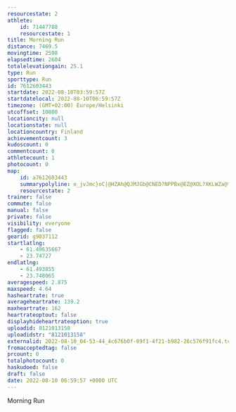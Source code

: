 ```yaml
---
resourcestate: 2
athlete:
    id: 71447788
    resourcestate: 1
title: Morning Run
distance: 7469.5
movingtime: 2598
elapsedtime: 2604
totalelevationgain: 25.1
type: Run
sporttype: Run
id: 7612603443
startdate: 2022-08-10T03:59:57Z
startdatelocal: 2022-08-10T06:59:57Z
timezone: (GMT+02:00) Europe/Helsinki
utcoffset: 10800
locationcity: null
locationstate: null
locationcountry: Finland
achievementcount: 3
kudoscount: 0
commentcount: 0
athletecount: 1
photocount: 0
map:
    id: a7612603443
    summarypolyline: e_jvJmc}oC|@HZAh@QJMJGb@CNED?NPPBx@EZ@XOL?XKLWZa@t@OLFJ?^OF@DFF@FFx@KHEHKTw@FKd@]\MN?XKTEJEPQXIXCPBd@CPKNOHE^DNEV?b@HJAJGPSRi@Hy@E}@CwBBsDCa@?w@Cc@G]IQCUB]R_@DQ@gADm@DyAAmABk@A}BI_BCMOYc@KOMESEk@Km@Eg@YqKK}AGsBG_ADKP?LHHRFb@AXCPSj@?HBDB?HGFM^_ALg@D_@Pa@H{@BuAJsBAk@FqA?kABu@SeLEi@Ka@A{@HcB^aCDg@V_CVgBDo@?cA@GJKVCFBDFPhB@t@^`B`@h@TJXVZHb@d@t@jBF`@Rh@J`@PhAHjBNfAhAbDRz@xA`D^dARz@h@xA`@|ATjBJZT`@N^LPR^DNFp@BpAN`CJj@n@jBFZB~AApCFvB?|@Bj@JbAv@dEFbA?b@Nr@EXC|@DjBN`AHlAVpALjAX`ANnAZp@H^TrBDLTZNb@PTJBPP\NRKLQLGTDLAh@VN?FMDUFoCDSLMFAZFZKHIf@iAZgAHc@D]HoCH[HUJE^q@T?T\RDJKd@q@hAg@f@ELKN]H_@PiBPiAHaAAk@COIMI[ECGDOPc@t@}@lCSPODm@l@Ib@Eh@Ot@Sf@UTQXc@|@Mb@KzBSxBm@xA]N]DY?KHGPEb@?hAATGPCBY@c@I_@Bg@PYBYIQKQa@_@m@Wq@Mo@Wu@Im@Eq@CIQSYm@K_@OmAEgAM_AIaBAaAD{BGmCYmB_@_BMwAIcHCyDCOIIM]SYYaAYgFCuBSmBGOIIWAOBKGEEg@gAk@yBKS[{@KSE[OUIc@Yk@Qe@O}@]w@s@_CW{AEIEkAk@gCS]q@uBIOQIMOOIUUq@y@MUa@aDO{BEQEEICM@KDILMl@QfCEjAUpBIxAOjAKpACjABTLh@@TAx@Dd@ItAD^Ax@B|@Er@Ft@Gl@Bx@Cn@@r@KrA@n@CV?`AGrACFe@QOBOKSJOOEFCRJ|GVbE@lAHlAB~BNz@F~@XXf@LLr@Dn@AnADd@AvESnA_@lAAXHn@L`@FXDdAAZFd@?VEp@?\FfALrACv@EVIVg@v@G?[MG?WNY@a@JURQFY@YJm@HY?m@Ta@DIFO@SLe@h@G?IJE?AHBDCEM?QI[Bi@Ec@\UJ
    resourcestate: 2
trainer: false
commute: false
manual: false
private: false
visibility: everyone
flagged: false
gearid: g9037112
startlatlng:
    - 61.49635667
    - 23.74727
endlatlng:
    - 61.493855
    - 23.748065
averagespeed: 2.875
maxspeed: 4.64
hasheartrate: true
averageheartrate: 139.2
maxheartrate: 162
heartrateoptout: false
displayhideheartrateoption: true
uploadid: 8121013158
uploadidstr: "8121013158"
externalid: 2022-08-10_04-53-44_4c676b0f-89f1-4f21-b982-26c576f91fc4.tcx
fromacceptedtag: false
prcount: 0
totalphotocount: 0
haskudoed: false
draft: false
date: 2022-08-10 06:59:57 +0000 UTC
---
```

Morning Run